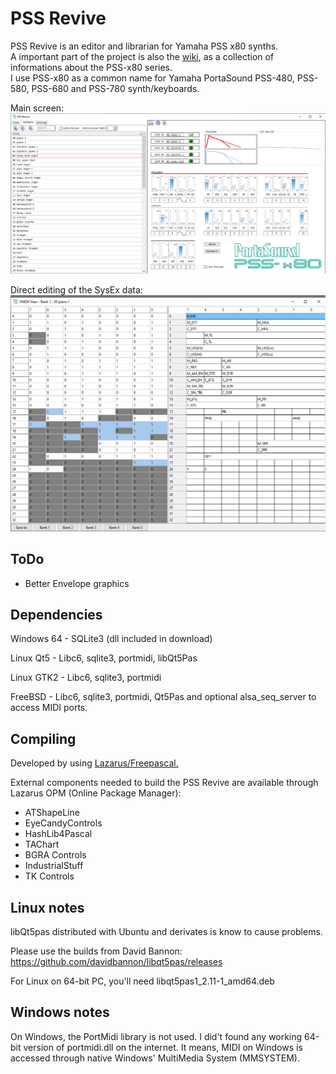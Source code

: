# PSS Revive

PSS Revive is an editor and librarian for Yamaha PSS x80 synths.  
A important part of the project is also the [wiki](https://github.com/BobanSpasic/PSS-Revive/wiki), as a collection of informations about the PSS-x80 series.  
I use PSS-x80 as a common name for Yamaha PortaSound PSS-480, PSS-580, PSS-680 and PSS-780 synth/keyboards.  

Main screen:
![PSS-Revive](https://github.com/BobanSpasic/PSS-Revive/blob/main/doc/screenshot_dev3.png)

Direct editing of the SysEx data:
![PSS-Revive](https://github.com/BobanSpasic/PSS-Revive/blob/main/doc/screenshot_dev4.png)

## ToDo
- Better Envelope graphics

## Dependencies
Windows 64 - SQLite3 (dll included in download)

Linux Qt5 - Libc6, sqlite3, portmidi, libQt5Pas

Linux GTK2 - Libc6, sqlite3, portmidi

FreeBSD - Libc6, sqlite3, portmidi, Qt5Pas and optional alsa_seq_server to access MIDI ports.

## Compiling
Developed by using [Lazarus/Freepascal.](https://www.lazarus-ide.org/)

External components needed to build the PSS Revive are available through Lazarus OPM (Online Package Manager):
- ATShapeLine
- EyeCandyControls
- HashLib4Pascal
- TAChart
- BGRA Controls
- IndustrialStuff
- TK Controls

## Linux notes
libQt5pas distributed with Ubuntu and derivates is know to cause problems. 

Please use the builds from David Bannon: https://github.com/davidbannon/libqt5pas/releases

For Linux on 64-bit PC, you'll need libqt5pas1_2.11-1_amd64.deb 

## Windows notes
On Windows, the PortMidi library is not used. I did't found any working 64-bit version of portmidi.dll on the internet.
It means, MIDI on Windows is accessed through native Windows' MultiMedia System (MMSYSTEM).
